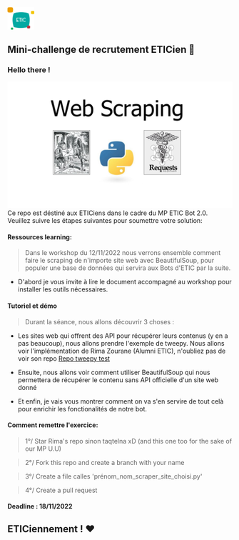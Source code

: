 <img src="LOGO_ETIC.png" width="60" height="50" />



## **Mini-challenge de recrutement ETICien 👻**
### **Hello there !**
<img src="banner.png" />
Ce repo est déstiné aux ETICiens dans le cadre du MP ETIC Bot 2.0. Veuillez suivre les étapes suivantes pour soumettre votre solution: 

#### **Ressources learning:**
> Dans le workshop du 12/11/2022 nous verrons ensemble comment faire le scraping de n'importe site web avec BeautifulSoup, pour populer une base de données qui servira aux Bots d'ETIC par la suite.

- D'abord je vous invite à lire le document accompagné au workshop pour installer les outils nécessaires. 

#### **Tutoriel et démo**
> Durant la séance, nous allons découvrir 3 choses :

- Les sites web qui offrent des API pour récupérer leurs contenus (y en a pas beaucoup), nous allons prendre l'exemple de tweepy. Nous allons voir l'implémentation de Rima Zourane (Alumni ETIC), n'oubliez pas de voir son repo [Repo tweepy test](https://github.com/rimazou/tweet_scrapper)

- Ensuite, nous allons voir comment utiliser BeautifulSoup qui nous permettera de récupérer le contenu sans API officielle d'un site web donné

- Et enfin, je vais vous montrer comment on va s'en servire de tout celà pour enrichir les fonctionalités de notre bot.
  
#### **Comment remettre l'exercice:**
> 1°/ Star Rima's repo sinon taqtelna xD (and this one too for the sake of our MP U.U)

> 2°/ Fork this repo and create a branch with your name

> 3°/ Create a file calles 'prénom_nom_scraper_site_choisi.py'

> 4°/ Create a pull request

#### **Deadline : 18/11/2022**


## **ETICiennement ! ❤️**